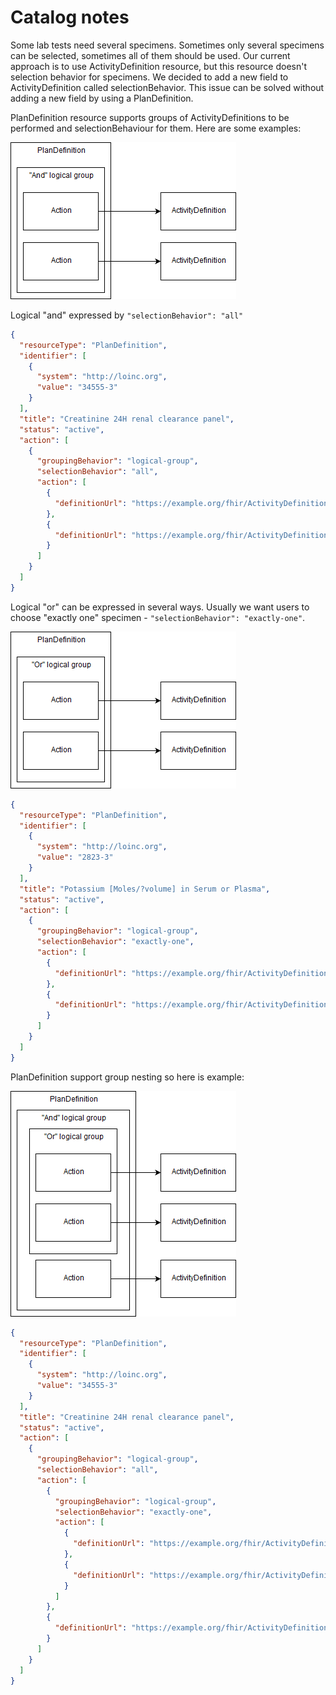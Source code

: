 # Catalog notes

Some lab tests need several specimens. Sometimes only several specimens can be selected, sometimes all of them should be used. Our current approach is to use ActivityDefinition resource, but this resource doesn't selection behavior for specimens. We decided to add a new field to ActivityDefinition called selectionBehavior. This issue can be solved without adding a new field by using a PlanDefinition.

PlanDefinition resource supports groups of ActivityDefinitions to be performed and selectionBehaviour for them. Here are some examples:

![AndGroup](/assets/PlanDefinitionForLabOrders-AndGroup.png)

Logical "and" expressed by ```"selectionBehavior": "all"```

```json
{
  "resourceType": "PlanDefinition",
  "identifier": [
    {
      "system": "http://loinc.org",
      "value": "34555-3"
    }
  ],
  "title": "Creatinine 24H renal clearance panel",
  "status": "active",
  "action": [
    {
      "groupingBehavior": "logical-group",
      "selectionBehavior": "all",
      "action": [
        {
          "definitionUrl": "https://example.org/fhir/ActivityDefinition/creatinine-in-serum-or-plasma"
        },
        {
          "definitionUrl": "https://example.org/fhir/ActivityDefinition/creatinine-in-24h-urine"
        }
      ]
    }
  ]
}
```

Logical "or" can be expressed in several ways. Usually we want users to choose "exactly one" specimen - ```"selectionBehavior": "exactly-one"```.

![OrGroup](/assets/PlanDefinitionForLabOrders-OrGroup.png)

```json
{
  "resourceType": "PlanDefinition",
  "identifier": [
    {
      "system": "http://loinc.org",
      "value": "2823-3"
    }
  ],
  "title": "Potassium [Moles/?volume] in Serum or Plasma",
  "status": "active",
  "action": [
    {
      "groupingBehavior": "logical-group",
      "selectionBehavior": "exactly-one",
      "action": [
        {
          "definitionUrl": "https://example.org/fhir/ActivityDefinition/creatinine-in-serum"
        },
        {
          "definitionUrl": "https://example.org/fhir/ActivityDefinition/creatinine-in-plasma"
        }
      ]
    }
  ]
}
```

PlanDefinition support group nesting so here is example:

![OrGroup](/assets/PlanDefinitionForLabOrders-ComplexExpressionGroup.png)

```json
{
  "resourceType": "PlanDefinition",
  "identifier": [
    {
      "system": "http://loinc.org",
      "value": "34555-3"
    }
  ],
  "title": "Creatinine 24H renal clearance panel",
  "status": "active",
  "action": [
    {
      "groupingBehavior": "logical-group",
      "selectionBehavior": "all",
      "action": [
        {
          "groupingBehavior": "logical-group",
          "selectionBehavior": "exactly-one",
          "action": [
            {
              "definitionUrl": "https://example.org/fhir/ActivityDefinition/creatinine-in-serum"
            },
            {
              "definitionUrl": "https://example.org/fhir/ActivityDefinition/creatinine-in-plasma"
            }
          ]
        },
        {
          "definitionUrl": "https://example.org/fhir/ActivityDefinition/creatinine-in-24h-urine"
        }
      ]
    }
  ]
}
```
